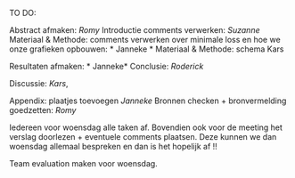 TO DO:

Abstract afmaken: *Romy*
Introductie comments verwerken: *Suzanne*
Materiaal & Methode: comments verwerken over minimale loss en hoe we onze grafieken opbouwen: * Janneke *
Materiaal & Methode: schema Kars

Resultaten afmaken: * Janneke*
Conclusie: *Roderick*

Discussie: *Kars*, 

Appendix: plaatjes toevoegen *Janneke*
Bronnen checken + bronvermelding goedzetten: *Romy*

Iedereen voor woensdag alle taken af. Bovendien ook voor de meeting het verslag doorlezen + eventuele comments plaatsen.
Deze kunnen we dan woensdag allemaal bespreken en dan is het hopelijk af !!

Team evaluation maken voor woensdag.


